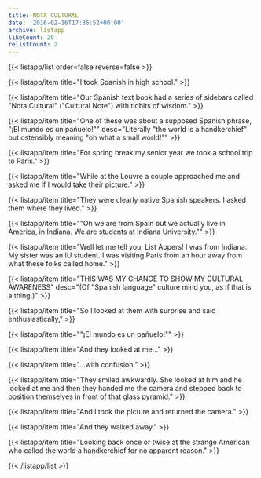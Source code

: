 ```yaml
---
title: NOTA CULTURAL
date: '2016-02-16T17:36:52+00:00'
archive: listapp
likeCount: 20
relistCount: 2
---
```


<!--more-->

{{< listapp/list order=false reverse=false >}}

   {{< listapp/item title="I took Spanish in high school." >}}

   {{< listapp/item title="Our Spanish text book had a series of sidebars called \"Nota Cultural\" (\"Cultural Note\") with tidbits of wisdom." >}}

   {{< listapp/item title="One of these was about a supposed Spanish phrase, \"¡El mundo es un pañuelo!\""
      desc="Literally \"the world is a handkerchief\" but ostensibly meaning \"oh what a small world!\"" >}}

   {{< listapp/item title="For spring break my senior year we took a school trip to Paris." >}}

   {{< listapp/item title="While at the Louvre a couple approached me and asked me if I would take their picture." >}}

   {{< listapp/item title="They were clearly native Spanish speakers. I asked them where they lived." >}}

   {{< listapp/item title="\"Oh we are from Spain but we actually live in America, in Indiana. We are students at Indiana University.\"" >}}

   {{< listapp/item title="Well let me tell you, List Appers! I was from Indiana. My sister was an IU student. I was visiting Paris from an hour away from what these folks called home." >}}

   {{< listapp/item title="THIS WAS MY CHANCE TO SHOW MY CULTURAL AWARENESS"
      desc="(Of \"Spanish language\" culture mind you, as if that is a thing.)" >}}

   {{< listapp/item title="So I looked at them with surprise and said enthusiastically," >}}

   {{< listapp/item title="\"¡El mundo es un pañuelo!\"" >}}

   {{< listapp/item title="And they looked at me..." >}}

   {{< listapp/item title="...with confusion." >}}

   {{< listapp/item title="They smiled awkwardly. She looked at him and he looked at me and then they handed me the camera and stepped back to position themselves in front of that glass pyramid." >}}

   {{< listapp/item title="And I took the picture and returned the camera." >}}

   {{< listapp/item title="And they walked away." >}}

   {{< listapp/item title="Looking back once or twice at the strange American who called the world a handkerchief for no apparent reason." >}}

{{< /listapp/list >}}
